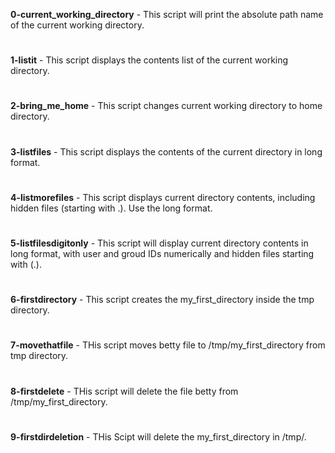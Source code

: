 **0-current_working_directory** - This script will print the absolute path name of the current working directory.
#
**1-listit** - This script displays  the contents list of the current working directory.
#
**2-bring_me_home** - This script changes current working directory to home directory.
#
**3-listfiles** - This script displays the contents of the current directory in long format.
#
**4-listmorefiles** - This script displays current directory contents, including hidden files (starting with .). Use the long format.
#
**5-listfilesdigitonly** - This script will display current directory contents in long format, with user and groud IDs numerically and hidden files starting with (.).
#
**6-firstdirectory** - This script creates the my_first_directory inside the tmp directory.
#
**7-movethatfile** - THis script moves betty file to /tmp/my_first_directory from tmp directory.
#
**8-firstdelete** - THis script will delete the file betty from /tmp/my_first_directory.
#
**9-firstdirdeletion** - THis Scipt will delete the my_first_directory in /tmp/.
#
